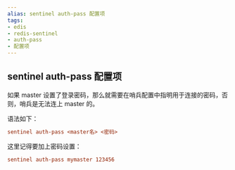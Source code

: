 ```yaml
---
alias: sentinel auth-pass 配置项
tags: 
- edis
- redis-sentinel
- auth-pass
- 配置项
---
```


## sentinel auth-pass 配置项

如果 master 设置了登录密码，那么就需要在哨兵配置中指明用于连接的密码，否则，哨兵是无法连上 master 的。

语法如下：

```ini
sentinel auth-pass <master名> <密码>
```

这里记得要加上密码设置：

```conf
sentinel auth-pass mymaster 123456
```
